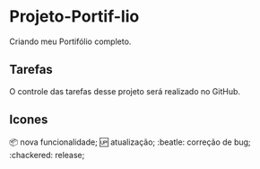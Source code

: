 # Projeto-Portif-lio
Criando meu Portifólio completo.


## Tarefas

O controle das tarefas desse projeto será realizado no GitHub.

## Icones

:package: nova funcionalidade;
:up: atualização;
:beatle: correção de bug;
:chackered: release;